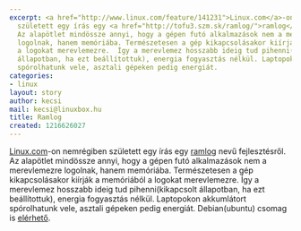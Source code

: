 ```yaml
---
excerpt: <a href="http://www.linux.com/feature/141231">Linux.com</a>-on nemrégiben
  született egy írás egy <a href="http://tofu3.szm.sk/ramlog/">ramlog</a> nevű fejlesztésről.
  Az alapötlet mindössze annyi, hogy a gépen futó alkalmazások nem a merevlemezre
  logolnak, hanem memóriába. Természetesen a gép kikapcsolásakor kiírják a memóriából
  a logokat merevlemezre.  Így a merevlemez hosszabb ideig tud pihenni(kikapcsolt
  állapotban, ha ezt beállítottuk), energia fogyasztás nélkül. Laptopokon akkumlátort
  spórolhatunk vele, asztali gépeken pedig energiát.
categories:
- linux
layout: story
author: kecsi
mail: kecsi@linuxbox.hu
title: Ramlog
created: 1216626027
---
```

<a href="http://www.linux.com/feature/141231">Linux.com</a>-on nemrégiben született egy írás egy <a href="http://tofu3.szm.sk/ramlog/">ramlog</a> nevű fejlesztésről. Az alapötlet mindössze annyi, hogy a gépen futó alkalmazások nem a merevlemezre logolnak, hanem memóriába. Természetesen a gép kikapcsolásakor kiírják a memóriából a logokat merevlemezre.  Így a merevlemez hosszabb ideig tud pihenni(kikapcsolt állapotban, ha ezt beállítottuk), energia fogyasztás nélkül. Laptopokon akkumlátort spórolhatunk vele, asztali gépeken pedig energiát. Debian(ubuntu) csomag is <a href="http://tofu3.szm.sk/ramlog/">elérhető</a>.
